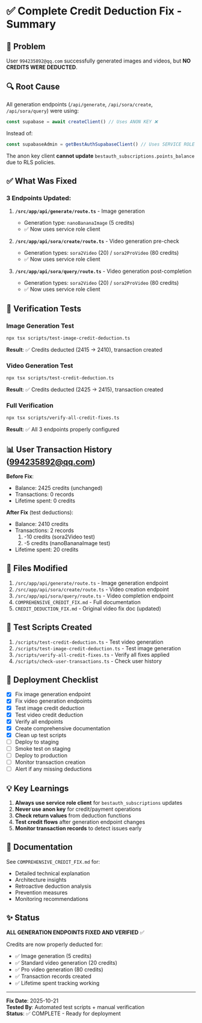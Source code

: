 # ✅ Complete Credit Deduction Fix - Summary

## 🎯 Problem
User `994235892@qq.com` successfully generated images and videos, but **NO CREDITS WERE DEDUCTED**.

## 🔍 Root Cause  
All generation endpoints (`/api/generate`, `/api/sora/create`, `/api/sora/query`) were using:
```typescript
const supabase = await createClient() // Uses ANON KEY ❌
```

Instead of:
```typescript
const supabaseAdmin = getBestAuthSupabaseClient() // Uses SERVICE ROLE KEY ✅
```

The anon key client **cannot update** `bestauth_subscriptions.points_balance` due to RLS policies.

## ✅ What Was Fixed

### 3 Endpoints Updated:

1. **`/src/app/api/generate/route.ts`** - Image generation
   - Generation type: `nanoBananaImage` (5 credits)
   - ✅ Now uses service role client
   
2. **`/src/app/api/sora/create/route.ts`** - Video generation pre-check
   - Generation types: `sora2Video` (20) / `sora2ProVideo` (80 credits)
   - ✅ Now uses service role client

3. **`/src/app/api/sora/query/route.ts`** - Video generation post-completion
   - Generation types: `sora2Video` (20) / `sora2ProVideo` (80 credits)
   - ✅ Now uses service role client

## 🧪 Verification Tests

### Image Generation Test
```bash
npx tsx scripts/test-image-credit-deduction.ts
```
**Result**: ✅ Credits deducted (2415 → 2410), transaction created

### Video Generation Test
```bash
npx tsx scripts/test-credit-deduction.ts
```
**Result**: ✅ Credits deducted (2425 → 2415), transaction created

### Full Verification
```bash
npx tsx scripts/verify-all-credit-fixes.ts
```
**Result**: ✅ All 3 endpoints properly configured

## 📊 User Transaction History (994235892@qq.com)

**Before Fix**:
- Balance: 2425 credits (unchanged)
- Transactions: 0 records
- Lifetime spent: 0 credits

**After Fix** (test deductions):
- Balance: 2410 credits
- Transactions: 2 records
  1. -10 credits (sora2Video test)
  2. -5 credits (nanoBananaImage test)
- Lifetime spent: 20 credits

## 📝 Files Modified

1. `/src/app/api/generate/route.ts` - Image generation endpoint
2. `/src/app/api/sora/create/route.ts` - Video creation endpoint  
3. `/src/app/api/sora/query/route.ts` - Video completion endpoint
4. `COMPREHENSIVE_CREDIT_FIX.md` - Full documentation
5. `CREDIT_DEDUCTION_FIX.md` - Original video fix doc (updated)

## 🧰 Test Scripts Created

1. `/scripts/test-credit-deduction.ts` - Test video generation
2. `/scripts/test-image-credit-deduction.ts` - Test image generation
3. `/scripts/verify-all-credit-fixes.ts` - Verify all fixes applied
4. `/scripts/check-user-transactions.ts` - Check user history

## 🚀 Deployment Checklist

- [x] Fix image generation endpoint
- [x] Fix video generation endpoints  
- [x] Test image credit deduction
- [x] Test video credit deduction
- [x] Verify all endpoints
- [x] Create comprehensive documentation
- [x] Clean up test scripts
- [ ] Deploy to staging
- [ ] Smoke test on staging
- [ ] Deploy to production
- [ ] Monitor transaction creation
- [ ] Alert if any missing deductions

## 💡 Key Learnings

1. **Always use service role client** for `bestauth_subscriptions` updates
2. **Never use anon key** for credit/payment operations
3. **Check return values** from deduction functions
4. **Test credit flows** after generation endpoint changes
5. **Monitor transaction records** to detect issues early

## 📖 Documentation

See `COMPREHENSIVE_CREDIT_FIX.md` for:
- Detailed technical explanation
- Architecture insights
- Retroactive deduction analysis
- Prevention measures
- Monitoring recommendations

## ✨ Status

**ALL GENERATION ENDPOINTS FIXED AND VERIFIED** ✅

Credits are now properly deducted for:
- ✅ Image generation (5 credits)
- ✅ Standard video generation (20 credits)
- ✅ Pro video generation (80 credits)
- ✅ Transaction records created
- ✅ Lifetime spent tracking working

---

**Fix Date**: 2025-10-21  
**Tested By**: Automated test scripts + manual verification  
**Status**: ✅ COMPLETE - Ready for deployment
